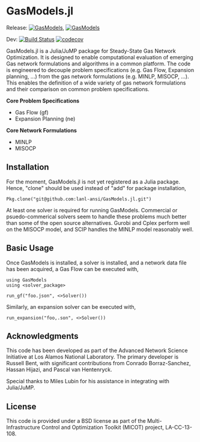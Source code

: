 # GasModels.jl 


Release: [![GasModels](http://pkg.julialang.org/badges/GasModels_0.4.svg)](http://pkg.julialang.org/?pkg=GasModels), [![GasModels](http://pkg.julialang.org/badges/GasModels_0.5.svg)](http://pkg.julialang.org/?pkg=GasModels)

Dev:
[![Build Status](https://travis-ci.org/lanl-ansi/GasModels.jl.svg?branch=master)](https://travis-ci.org/lanl-ansi/GasModels.jl)
[![codecov](https://codecov.io/gh/lanl-ansi/GasModels.jl/branch/master/graph/badge.svg)](https://codecov.io/gh/lanl-ansi/GasModels.jl)

GasModels.jl is a Julia/JuMP package for Steady-State Gas Network Optimization.
It is designed to enable computational evaluation of emerging Gas network formulations and algorithms in a common platform.
The code is engineered to decouple problem specifications (e.g. Gas Flow, Expansion planning, ...) from the gas network formulations (e.g. MINLP, MISOCP, ...).
This enables the definition of a wide variety of gas network formulations and their comparison on common problem specifications.

**Core Problem Specifications**
* Gas Flow (gf)
* Expansion Planning (ne)

**Core Network Formulations**
* MINLP 
* MISOCP

## Installation

For the moment, GasModels.jl is not yet registered as a Julia package.  Hence, "clone" should be used instead of "add" for package installation,

`Pkg.clone("git@github.com:lanl-ansi/GasModels.jl.git")`

At least one solver is required for running GasModels.  Commercial or psuedo-commerical solvers seem to handle these problems much better than
some of the open source alternatives.  Gurobi and Cplex perform well on the MISOCP model, and SCIP handles the MINLP model reasonably well.


## Basic Usage


Once GasModels is installed, a solver is installed, and a network data file  has been acquired, a Gas Flow can be executed with,
```
using GasModels
using <solver_package>

run_gf("foo.json", <>Solver())
```

Similarly, an expansion solver can be executed with,
```
run_expansion("foo,.son", <>Solver())
```

## Acknowledgments

This code has been developed as part of the Advanced Network Science Initiative at Los Alamos National Laboratory.
The primary developer is Russell Bent, with significant contributions from Conrado Borraz-Sanchez, Hassan Hijazi, and Pascal van Hentenryck.

Special thanks to Miles Lubin for his assistance in integrating with Julia/JuMP.


## License

This code is provided under a BSD license as part of the Multi-Infrastructure Control and Optimization Toolkit (MICOT) project, LA-CC-13-108.
